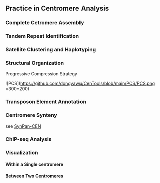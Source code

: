## Practice in Centromere Analysis

### Complete Cetromere Assembly

### Tandem Repeat Identification

### Satellite Clustering and Haplotyping

### Structural Organization

Progressive Compression Strategy

![PCS](https://github.com/dongyawu/CenTools/blob/main/PCS/PCS.png =300*200)


### Transposon Element Annotation

### Centromere Synteny
see [SynPan-CEN](https://github.com/Darlene1997/SynPan-CEN)


### ChIP-seq Analysis

### Visualization
#### Within a Single centromere

#### Between Two Centromeres

